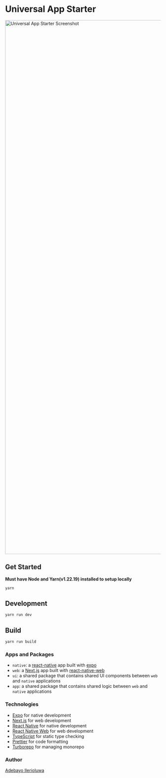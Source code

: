 # Universal App Starter
<img width="1725" alt="Universal App Starter Screenshot" src="https://github.com/adebayoileri/rnw-starter-private/assets/46798106/a7343cd0-81f6-4e99-9dc3-deac09c95fac">

## Get Started

**Must have Node and Yarn(v1.22.19) installed to setup locally**

```sh
yarn
```

## Development

```sh
yarn run dev
```

## Build

```sh
yarn run build
```

### Apps and Packages

- `native`: a [react-native](https://reactnative.dev/) app built with [expo](https://docs.expo.dev/)
- `web`: a [Next.js](https://nextjs.org/) app built with [react-native-web](https://necolas.github.io/react-native-web/)
- `ui`: a shared package that contains shared UI components between `web` and `native` applications
- `app`: a shared package that contains shared logic between `web` and `native` applications

### Technologies

- [Expo](https://docs.expo.dev/) for native development
- [Next.js](https://nextjs.org/) for web development
- [React Native](https://reactnative.dev/) for native development
- [React Native Web](https://necolas.github.io/react-native-web/) for web development
- [TypeScript](https://www.typescriptlang.org/) for static type checking
- [Prettier](https://prettier.io) for code formatting
- [Turborepo](https://turborepo.dev/) for managing monorepo

### Author
[Adebayo Ilerioluwa](https://github.com/adebayoileri)
